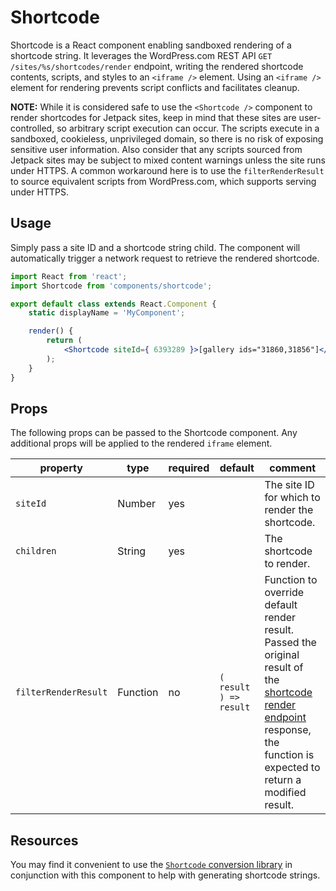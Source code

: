 Shortcode
=========

Shortcode is a React component enabling sandboxed rendering of a shortcode string. It leverages the WordPress.com REST API `GET /sites/%s/shortcodes/render` endpoint, writing the rendered shortcode contents, scripts, and styles to an `<iframe />` element. Using an `<iframe />` element for rendering prevents script conflicts and facilitates cleanup.

__NOTE:__ While it is considered safe to use the `<Shortcode />` component to render shortcodes for Jetpack sites, keep in mind that these sites are user-controlled, so arbitrary script execution can occur. The scripts execute in a sandboxed, cookieless, unprivileged domain, so there is no risk of exposing sensitive user information. Also consider that any scripts sourced from Jetpack sites may be subject to mixed content warnings unless the site runs under HTTPS. A common workaround here is to use the `filterRenderResult` to source equivalent scripts from WordPress.com, which supports serving under HTTPS.

## Usage

Simply pass a site ID and a shortcode string child. The component will automatically trigger a network request to retrieve the rendered shortcode.

```jsx
import React from 'react';
import Shortcode from 'components/shortcode';

export default class extends React.Component {
	static displayName = 'MyComponent';

	render() {
		return (
			<Shortcode siteId={ 6393289 }>[gallery ids="31860,31856"]</Shortcode>
		);
	}
}
```

## Props

The following props can be passed to the Shortcode component. Any additional props will be applied to the rendered `iframe` element.

| property             | type     | required | default                | comment |
| -------------------- | -------- | -------- | ---------------------- | ------- |
| `siteId`             | Number   | yes      |                        | The site ID for which to render the shortcode. |
| `children`           | String   | yes      |                        | The shortcode to render. |
| `filterRenderResult` | Function | no       | `( result ) => result` | Function to override default render result. Passed the original result of the [shortcode render endpoint](https://developer.wordpress.com/docs/api/1.1/get/sites/%24site/shortcodes/render/) response, the function is expected to return a modified result. |

## Resources

You may find it convenient to use the [`Shortcode` conversion library](https://github.com/Automattic/wp-calypso/tree/master/client/lib/shortcode) in conjunction with this component to help with generating shortcode strings.
